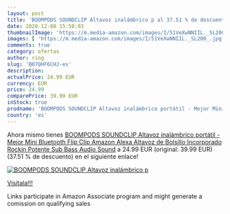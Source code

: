 ```yaml
---
layout: post
title: 'BOOMPODS SOUNDCLIP Altavoz inalámbrico p al 37.51 % de descuento'
date: 2020-12-08 15:58:03
thumbnailImage: 'https://m.media-amazon.com/images/I/51VeXwNNIIL._SL200_.jpg'
images: [ 'https://m.media-amazon.com/images/I/51VeXwNNIIL._SL200_.jpg' ]
comments: true
category: ofertas
author: ring
slug: 'B07QHF6CHJ-es'
description:
actualPrice: 24.99 EUR
currency: EUR
price: 24.99
comparePrice: 39.99 EUR
inStock: true
prodname: 'BOOMPODS SOUNDCLIP Altavoz inalámbrico portátil - Mejor Mini Bluetooth Flip Clip Amazon Alexa Altavoz de Bolsillo Incorporado Rockin Potente Sub Bass Audio Sound'
country: 'es'
---
```


Ahora mismo tienes [BOOMPODS SOUNDCLIP Altavoz inalámbrico portátil - Mejor Mini Bluetooth Flip Clip Amazon Alexa Altavoz de Bolsillo Incorporado Rockin Potente Sub Bass Audio Sound](https://www.amazon.es/dp/B07QHF6CHJ/?tag=tolees-21) a 24.99 EUR (original: 39.99 EUR) (37.51 %  de descuento) en el siguiente enlace!

[![BOOMPODS SOUNDCLIP Altavoz inalámbrico p](https://m.media-amazon.com/images/I/51VeXwNNIIL._SL200_.jpg)](https://www.amazon.es/dp/B07QHF6CHJ/?tag=tolees-21)

[Visítala!!!](https://www.amazon.es/dp/B07QHF6CHJ/?tag=tolees-21)

Links participate in Amazon Associate program and might generate a comission on qualifying sales
